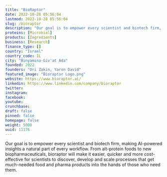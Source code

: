 ```yaml
---
title: "BioRaptor"
date: 2022-10-28 05:56:04
lastmod: 2022-10-28 05:56:04
slug: /bioraptor
description: "Our goal is to empower every scientist and biotech firm, making AI-powered insights a natural part of every workflow.  From alt-protein foods to new biopharmaceuticals, bioraptor will make it easier, quicker and more cost-effective for scientists to discover, develop and scale processes that get much-needed food and pharma products into the hands of those who need them."
proteins: [Microbial]
products: [Ingredients]
business: [Research]
finance_type: []
country: "Israel"
country_code: IL
city: "Binyamina-Giv'at Ada"
founded: 2022
founders: "Ori Zakin, Yaron David"
featured_image: "Bioraptor Logo.png"
website: https://www.bioraptor.ai/
linkedin: https://www.linkedin.com/company/bioraptor
twitter: 
instagram: 
facebook: 
youtube: 
crunchbase: 
draft: false
pinned: false
homepage: false
weight: 5000
uuid: 11176
---
```

Our goal is to empower every scientist and biotech firm, making AI-powered insights a natural part of every workflow.  From alt-protein foods to new biopharmaceuticals, bioraptor will make it easier, quicker and more cost-effective for scientists to discover, develop and scale processes that get much-needed food and pharma products into the hands of those who need them.

